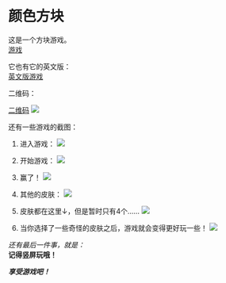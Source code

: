 # 颜色方块

这是一个方块游戏。  
[游戏](https://FelixYu2021202.github.io/Color_Block_SCV/)

它也有它的英文版：  
[英文版游戏](https://FelixYu2021202.github.io/Color_Block/)

二维码：

[二维码](https://FelixYu2021202.github.io/Color_Block_SCV/img/QRCode.png)
![](https://FelixYu2021202.github.io/Color_Block_SCV/img/QRCode.png)

还有一些游戏的截图：

1. 进入游戏：
  ![](https://FelixYu2021202.github.io/Color_Block_SCV/img/start.png)

2. 开始游戏：
  ![](https://FelixYu2021202.github.io/Color_Block_SCV/img/playStart.png)

3. 赢了！
  ![](https://FelixYu2021202.github.io/Color_Block_SCV/img/win.png)

4. 其他的皮肤：
  ![](https://FelixYu2021202.github.io/Color_Block_SCV/img/otherTheme.png)

5. 皮肤都在这里↓，但是暂时只有4个……
  ![](https://FelixYu2021202.github.io/Color_Block_SCV/img/themes.png)

6. 当你选择了一些奇怪的皮肤之后，游戏就会变得更好玩一些！
  ![](https://FelixYu2021202.github.io/Color_Block_SCV/img/specialTheme.png)

*还有最后一件事，就是：*  
**记得竖屏玩哦！**


***享受游戏吧！***
